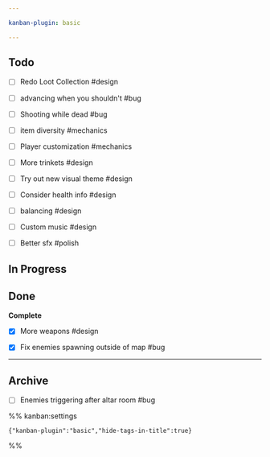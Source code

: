 ```yaml
---

kanban-plugin: basic

---
```


## Todo

- [ ] Redo Loot Collection #design
- [ ] advancing when you shouldn't #bug
- [ ] Shooting while dead #bug
- [ ] item diversity #mechanics
- [ ] Player customization #mechanics
- [ ] More trinkets #design
- [ ] Try out new visual theme #design
- [ ] Consider health info #design
- [ ] balancing #design
- [ ] Custom music #design
- [ ] Better sfx #polish


## In Progress



## Done

**Complete**
- [x] More weapons #design
- [x] Fix enemies spawning outside of map #bug


***

## Archive

- [ ] Enemies triggering after altar room #bug

%% kanban:settings
```
{"kanban-plugin":"basic","hide-tags-in-title":true}
```
%%